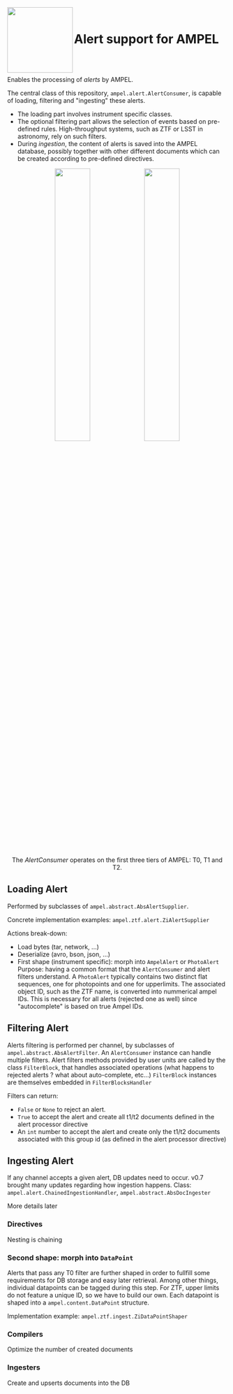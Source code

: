 <img align="left" src="https://desycloud.desy.de/index.php/s/mWtE987dgK4NdFc/preview" width="150" height="150"/>  
<br>

# Alert support for AMPEL

<br><br>

Enables the processing of _alerts_ by AMPEL.

The central class of this repository, `ampel.alert.AlertConsumer`,
is capable of loading, filtering and "ingesting" these alerts.

- The loading part involves instrument specific classes.
- The optional filtering part allows the selection of events based on pre-defined rules. 
High-throughput systems, such as ZTF or LSST in astronomy, rely on such filters.
- During _ingestion_, the content of alerts is saved into the AMPEL database, possibly together with other different documents which can be created according to pre-defined directives.

<p align="center">
  <img src="https://desycloud.desy.de/index.php/s/fiLRCFZtbTkeCtj/preview" width="40%" />
  <img src="https://desycloud.desy.de/index.php/s/EBacs5bbApzpwDr/preview" width="40%" />  
</p>

<p align="center">
  The <i>AlertConsumer</i> operates on the first three tiers of AMPEL: T0, T1 and T2.
</p>


## Loading Alert 

Performed by subclasses of `ampel.abstract.AbsAlertSupplier`.

Concrete implementation examples: `ampel.ztf.alert.ZiAlertSupplier`

Actions break-down:

- Load bytes (tar, network, ...)
- Deserialize (avro, bson, json, ...)
- First shape (instrument specific): morph into `AmpelAlert` or `PhotoAlert` Purpose: having a common format that the `AlertConsumer` and alert filters understand. A `PhotoAlert` typically contains two distinct flat sequences, one for photopoints and one for upperlimits. The associated object ID, such as the ZTF name, is converted into nummerical ampel IDs. This is necessary for all alerts (rejected one as well) since "autocomplete" is based on true Ampel IDs.


## Filtering Alert 

Alerts filtering is performed per channel, by subclasses of `ampel.abstract.AbsAlertFilter`.
An `AlertConsumer` instance can handle multiple filters.
Alert filters methods provided by user units are called by the class `FilterBlock`,
that handles associated operations (what happens to rejected alerts ? what about auto-complete, etc...) 
`FilterBlock` instances are themselves embedded in `FilterBlocksHandler`

Filters can return:
  - `False` or `None` to reject an alert.
  - `True` to accept the alert and create all t1/t2 documents defined in the alert processor directive
  - An `int` number to accept the alert and create only the t1/t2 documents associated with this group id (as defined in the alert processor directive)

## Ingesting Alert 

If any channel accepts a given alert, DB updates need to occur.
v0.7 brought many updates regarding how ingestion happens.
Class: `ampel.alert.ChainedIngestionHandler`, `ampel.abstract.AbsDocIngester`

More details later

### Directives
Nesting is chaining

### Second shape: morph into `DataPoint`

Alerts that pass any T0 filter are further shaped in order to fullfill
some requirements for DB storage and easy later retrieval.
Among other things, individual datapoints can be tagged during this step.
For ZTF, upper limits do not feature a unique ID, so we have to build our own.
Each datapoint is shaped into a `ampel.content.DataPoint` structure.

Implementation example: `ampel.ztf.ingest.ZiDataPointShaper`

### Compilers
Optimize the number of created documents

### Ingesters
Create and upserts documents into the DB
